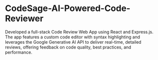 # CodeSage-AI-Powered-Code-Reviewer
Developed a full-stack Code Review Web App using React and Express.js. The app features a custom code editor with syntax highlighting and leverages the Google Generative AI API to deliver real-time, detailed reviews, offering feedback on code quality, best practices, and performance.
